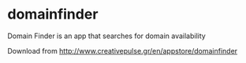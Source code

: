 domainfinder
============

Domain Finder is an app that searches for domain availability

Download from http://www.creativepulse.gr/en/appstore/domainfinder
